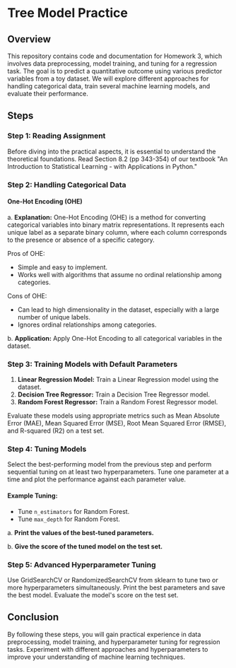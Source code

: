 # Tree Model Practice

## Overview

This repository contains code and documentation for Homework 3, which involves data preprocessing, model training, and tuning for a regression task. The goal is to predict a quantitative outcome using various predictor variables from a toy dataset. We will explore different approaches for handling categorical data, train several machine learning models, and evaluate their performance.

## Steps

### Step 1: Reading Assignment

Before diving into the practical aspects, it is essential to understand the theoretical foundations. Read Section 8.2 (pp 343-354) of our textbook "An Introduction to Statistical Learning - with Applications in Python."

### Step 2: Handling Categorical Data

#### One-Hot Encoding (OHE)

a. **Explanation:** One-Hot Encoding (OHE) is a method for converting categorical variables into binary matrix representations. It represents each unique label as a separate binary column, where each column corresponds to the presence or absence of a specific category.

Pros of OHE:
- Simple and easy to implement.
- Works well with algorithms that assume no ordinal relationship among categories.

Cons of OHE:
- Can lead to high dimensionality in the dataset, especially with a large number of unique labels.
- Ignores ordinal relationships among categories.

b. **Application:** Apply One-Hot Encoding to all categorical variables in the dataset.

### Step 3: Training Models with Default Parameters

1. **Linear Regression Model:** Train a Linear Regression model using the dataset.
2. **Decision Tree Regressor:** Train a Decision Tree Regressor model.
3. **Random Forest Regressor:** Train a Random Forest Regressor model.

Evaluate these models using appropriate metrics such as Mean Absolute Error (MAE), Mean Squared Error (MSE), Root Mean Squared Error (RMSE), and R-squared (R2) on a test set.

### Step 4: Tuning Models

Select the best-performing model from the previous step and perform sequential tuning on at least two hyperparameters. Tune one parameter at a time and plot the performance against each parameter value.

#### Example Tuning:

- Tune `n_estimators` for Random Forest.
- Tune `max_depth` for Random Forest.

a. **Print the values of the best-tuned parameters.**

b. **Give the score of the tuned model on the test set.**

### Step 5: Advanced Hyperparameter Tuning

Use GridSearchCV or RandomizedSearchCV from sklearn to tune two or more hyperparameters simultaneously. Print the best parameters and save the best model. Evaluate the model's score on the test set.

## Conclusion

By following these steps, you will gain practical experience in data preprocessing, model training, and hyperparameter tuning for regression tasks. Experiment with different approaches and hyperparameters to improve your understanding of machine learning techniques. 
